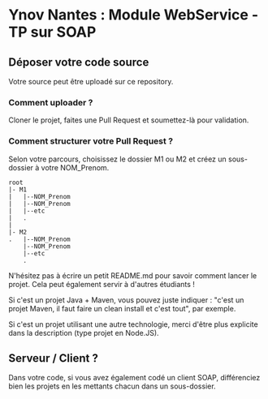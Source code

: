 # Ynov Nantes : Module WebService - TP sur SOAP

## Déposer votre code source

Votre source peut être uploadé sur ce repository.

### Comment uploader ?

Cloner le projet, faites une Pull Request et soumettez-là pour validation.

### Comment structurer votre Pull Request ?

Selon votre parcours, choisissez le dossier M1 ou M2 et créez un sous-dossier à votre NOM_Prenom.

```
root
|- M1
|   |--NOM_Prenom
|   |--NOM_Prenom
|   |--etc
|   .
|
|- M2
.   |--NOM_Prenom
    |--NOM_Prenom
    |--etc
    .
```

N'hésitez pas à écrire un petit README.md pour savoir comment lancer le projet. Cela peut également servir à d'autres étudiants !

Si c'est un projet Java + Maven, vous pouvez juste indiquer : "c'est un projet Maven, il faut faire un clean install et c'est tout", par exemple.

Si c'est un projet utilisant une autre technologie, merci d'être plus explicite dans la description (type projet en Node.JS).

## Serveur / Client ?

Dans votre code, si vous avez également codé un client SOAP, différenciez bien les projets en les mettants chacun dans un sous-dossier.
